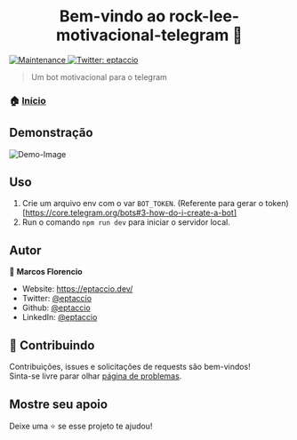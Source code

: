 <h1 align="center">Bem-vindo ao rock-lee-motivacional-telegram 👋</h1>
<p>
  <a href="https://github.com/eptaccio/rock-lee-motivacional-telegram/graphs/commit-activity" target="_blank">
    <img alt="Maintenance" src="https://img.shields.io/badge/Maintained%3F-yes-green.svg" />
  </a>
  <a href="https://twitter.com/eptaccio" target="_blank">
    <img alt="Twitter: eptaccio" src="https://img.shields.io/twitter/follow/eptaccio.svg?style=social" />
  </a>
</p>

> Um bot motivacional para o telegram

### 🏠 [Início](https://github.com/eptaccio/rock-lee-motivacional-telegram#readme)


## Demonstração
<img alt="Demo-Image" src="https://raw.githubusercontent.com/eptaccio/rock-lee-motivacional-telegram/master/assets/demo.jpeg" />

## Uso

1. Crie um arquivo env com o var `BOT_TOKEN`. (Referente para gerar o token)[https://core.telegram.org/bots#3-how-do-i-create-a-bot]
2. Run o comando `npm run dev` para iniciar o servidor local.

## Autor

👤 **Marcos Florencio**

- Website: https://eptaccio.dev/
- Twitter: [@eptaccio](https://www.twitter.com/eptaccio)
- Github: [@eptaccio](https://github.com/eptaccio)
- LinkedIn: [@eptaccio](https://www.linkedin.com/in/eptaccio)

## 🤝 Contribuindo

Contribuições, issues e solicitações de requests são bem-vindos!<br />Sinta-se livre parar olhar [página de problemas](https://github.com/eptaccio/rock-lee-motivacional-telegram/issues).

## Mostre seu apoio

Deixe uma ⭐️ se esse projeto te ajudou!
